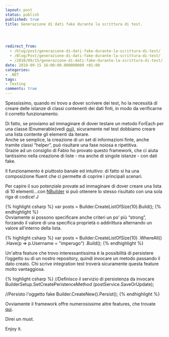 ```yaml
---
layout: post
status: publish
published: true
title: Generazione di dati fake durante la scrittura di test.




redirect_from: 
  - /blog/post/generazione-di-dati-fake-durante-la-scrittura-di-test/
  - /Blog/Post/generazione-di-dati-fake-durante-la-scrittura-di-test/
  - /2010/09/15/generazione-di-dati-fake-durante-la-scrittura-di-test/
date: 2010-09-15 16:00:00.000000000 +01:00
categories:
- .NET
tags:
- Testing
comments: true
---
```

<p>Spessissimo, quando mi trovo a dover scrivere dei test, ho la necessità di creare delle istanze di classi contenenti dei dati finti, in modo da verificarne il corretto funzionamento.</p>  <p>Di fatto, se proviamo ad immaginare di dover testare un metodo ForEach per una classe IEnumerable(vedi <a title="ForEach in un IEnumerable" href="http://tostring.it/blog/post/foreach-ienumerable-of-t" target="_blank">qui</a>), sicuramente nel test dobbiamo creare una lista contente gli elementi da iterare.     <br />Anche se semplice, la creazione di un set di informazioni finte, anche tramite classi “helper”, può risultare una fase noiosa e ripetitiva.     <br />Grazie ad un consiglio di Fabio ho provato questo framework, che ci aiuta tantissimo nella creazione di liste - ma anche di singole istanze - con dati fake.</p>  <p>Il funzionamento è piuttosto banale ed intuitivo: di fatto si ha una composizione fluent che ci permette di coprire i principali scenari.</p>  <p>Per capire il suo potenziale provate ad immaginare di dover creare una lista di 10 elementi…con <a title="NBuilder Home Page" href="http://nbuilder.org" rel="nofollow" target="_blank">NBuilder</a> si può ottenere lo stesso risultato con una sola riga di codice! J</p>  {% highlight csharp %}
var posts = Builder<Post>.CreateListOfSize(10).Build();
{% endhighlight %}
<br />Ovviamente si possono specificare anche criteri un po’ più “strong”, forzando il valore di una specifica proprietà o addirittura alternando un valore all’interno della lista. 

{% highlight csharp %}
var posts = Builder<Post>.CreateListOfSize(10)
                .WhereAll()
                .Have(p => p.Username = "imperugo")
                .Build();
{% endhighlight %}
<p>Un'altra feature che trovo interessantissima è la possibilità di persistere l’oggetto su di un nostro repository, quindi invocare un metodo passando il dato creato. Chi scrive integration test troverà sicuramente questa feature molto vantaggiosa.</p>

{% highlight csharp %}
//Definisco il servizio di persistenza da invocare
BuilderSetup.SetCreatePeristenceMethod<Post> (postService.SaveOrUpdate);

//Persisto l'oggetto fake
Builder<Post>.CreateNew().Persist();
{% endhighlight %}
<p>Ovviamente il framework offre numerosissime altre features, che trovate <a title="NBuilder" href="http://nbuilder.org/Documentation" rel="nofollow" target="_blank">qui</a>.</p>

<p>Direi un must.</p>

<p>Enjoy it.</p>
